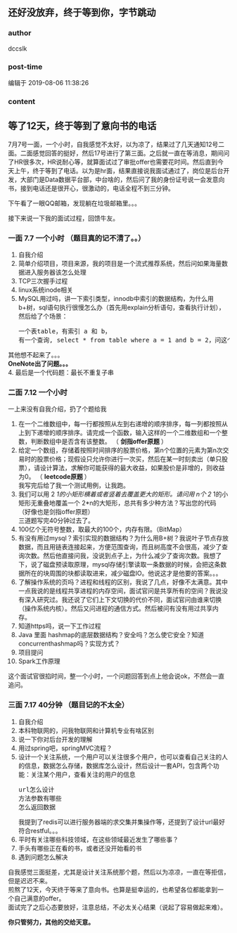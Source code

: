 ## 还好没放弃，终于等到你，字节跳动
### author 
dccslk
### post-time 

编辑于  2019-08-06 11:38:26
### content 
<div class="post-topic-des nc-post-content">
 <h2>
  等了12天，终于等到了意向书的电话
 </h2>
 <p>
  7月7号一面，一个小时，自我感觉不太好，以为凉了，结果过了几天通知12号二面。二面感觉回答的挺好，然后17号进行了第三面。之后就一直在等消息，期间问了HR很多次，HR说耐心等，就算面试过了审批offer也需要花时间。然后直到今天上午，终于等到了电话。以为是hr面，结果直接说我面试通过了，岗位是后台开发，大部门是Data数据平台部，中台啥的，然后问了我的身份证号说一会发意向书，接到电话还是很开心，很激动的，电话全程不到三分钟。
 </p>
 <p>
  下午看了一眼QQ邮箱，发现躺在垃圾邮箱里。。。
 </p>
 <p>
  接下来说一下我的面试过程，回馈牛友。
 </p>
 <h3>
  一面 7.7 一个小时 （题目真的记不清了。。）
 </h3>
 <ol>
  <li>
   自我介绍
  </li>
  <li>
   简单介绍项目，项目来源，我的项目是一个流式推荐系统，然后问如果海量数据进入服务器该怎么处理
  </li>
  <li>
   TCP三次握手过程
  </li>
  <li>
   linux系统inode相关
  </li>
  <li>
   MySQL用过吗，讲一下索引类型，innodb中索引的数据结构，为什么用b+树，sql语句执行很慢怎么办（首先用explain分析语句，查看执行计划），然后给了个场景：
   <pre class="prettyprint lang-sql">一个表table，有索引 a 和 b，
有一个查询, select * from table where a = 1 and b = 2，问这个会用到索引吗，如果会的话会用到a还是b，还是说a和b都会用到</pre>
  </li>
 </ol>
 <p>
  其他想不起来了。。。
  <br/>
  <strong>
   OneNote出了问题。。。
  </strong>
  <br/>
  4. 最后是一个代码题：最长不重复子串
 </p>
 <h3>
  二面 7.12 一个小时
 </h3>
 <p>
  一上来没有自我介绍，扔了个题给我
 </p>
 <ol>
  <li>
   在一个二维数组中，每一行都按照从左到右递增的顺序排序，每一列都按照从上到下递增的顺序排序。请完成一个函数，输入这样的一个二维数组和一个整数，判断数组中是否含有该整数。 （
   <strong>
    剑指offer原题
   </strong>
   ）
  </li>
  <li>
   给定一个数组，存储着按照时间排序的股票价格，第n个位置的元素为第n次交易时的股票价格；现假设只允许你进行一次买，然后在某一时刻卖出（单只股票），请设计算法，求解你可能获得的最大收益，如果股价是非增的，则收益为0。 （
   <strong>
    leetcode原题
   </strong>
   ）
   <br/>
   我写完后给了我一个测试用例，让我跑。
  </li>
  <li>
   我们可以用 2
   <em>
    1的小矩形横着或者竖着去覆盖更大的矩形。请问用 n个 2
   </em>
   1的小矩形无重叠地覆盖一个 2*n的大矩形，总共有多少种方法？写出您的代码 （好像也是剑指offer原题）
   <br/>
   三道题写完40分钟过去了。
  </li>
  <li>
   100亿个无符号整数，取最大的100个，内存有限。（BitMap）
  </li>
  <li>
   有没有用过mysql？索引实现的数据结构？为什么用B+树？我说叶子节点存放数据，而且用链表连接起来，方便范围查询，而且树高度不会很高，减少了查询次数。然后他直接问我，没说到点子上，为什么减少了查询次数。我想了下，说了磁盘预读取原理，mysql存储引擎读取一条数据的时候，会把这条数据所在的块周围的块都读取进来，减少磁盘IO。他说这才是他要的答案。。。
  </li>
  <li>
   了解操作系统的页吗？进程和线程的区别，我说了几点，好像不太满意。其中一点我说的是线程共享进程的内存空间，面试官问是共享所有的空间？我说没有深入研究过。我还说了它们上下文切换的代价不同，面试官问由谁来切换（操作系统内核）。然后又问进程的通信方式。然后被问有没有用过共享内存。
  </li>
  <li>
   知道https吗，说一下工作过程
  </li>
  <li>
   Java 里面 hashmap的底层数据结构？安全吗？怎么使它安全？知道concurrenthashmap吗？实现方式？
  </li>
  <li>
   项目提问
  </li>
  <li>
   Spark工作原理
  </li>
 </ol>
 <p>
  这个面试官很掐时间，整一个小时，一个问题回答到点上他会说ok，不然会一直追问。
 </p>
 <h3>
  三面 7.17 40分钟 （题目记的不太全）
 </h3>
 <ol>
  <li>
   自我介绍
  </li>
  <li>
   本科物联网的，问我物联网和计算机专业有啥区别
  </li>
  <li>
   说一下你对后台开发的理解
  </li>
  <li>
   用过spring吧，springMVC流程？
  </li>
  <li>
   设计一个关注系统，一个用户可以关注很多个用户，也可以查看自己关注的人的信息，数据怎么存储，数据库怎么设计，然后设计一套API，包含两个功能：关注某个用户，查看关注的用户的信息
   <pre class="prettyprint">url怎么设计
方法参数有哪些
怎么返回数据</pre>
   我提到了redis可以进行服务器端的求交集并集操作等，还提到了设计url最好符合restful。。。
  </li>
  <li>
   平时有关注哪些科技领域，在这些领域最近发生了哪些事？
  </li>
  <li>
   手头有哪些正在看的书，或者还没开始看的书
  </li>
  <li>
   遇到问题怎么解决
  </li>
 </ol>
 <p>
  自我感觉三面挺差，尤其是设计关注系统那个题，然后以为凉凉，一直在等拒信，但是迟迟不来。
  <br/>
  煎熬了12天，今天终于等来了意向书。也算是挺幸运的，也希望各位都能拿到一个自己满意的offer。
  <br/>
  面试完了之后心态要放好，注意总结，不必太关心结果（说起了容易做起来难）。
 </p>
 <p>
  <strong>
   你只管努力，其他的交给天意。
  </strong>
 </p>
</div>
